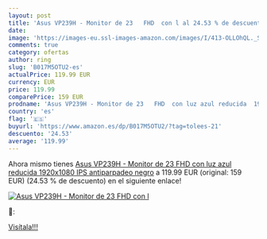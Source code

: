 ```yaml
---
layout: post
title: 'Asus VP239H - Monitor de 23   FHD  con l al 24.53 % de descuento'
date: 
image: 'https://images-eu.ssl-images-amazon.com/images/I/413-OLLOhQL._SL200_.jpg'
comments: true
category: ofertas
author: ring
slug: 'B017M5OTU2-es'
actualPrice: 119.99 EUR
currency: EUR
price: 119.99
comparePrice: 159 EUR
prodname: 'Asus VP239H - Monitor de 23   FHD  con luz azul reducida  1920x1080  IPS  antiparpadeo   negro'
country: 'es'
flag: '🇪🇸'
buyurl: 'https://www.amazon.es/dp/B017M5OTU2/?tag=tolees-21'
descuento: '24.53'
average: '119.99'
---
```


Ahora mismo tienes [Asus VP239H - Monitor de 23   FHD  con luz azul reducida  1920x1080  IPS  antiparpadeo   negro](https://www.amazon.es/dp/B017M5OTU2/?tag=tolees-21) a 119.99 EUR (original: 159 EUR) (24.53 %  de descuento) en el siguiente enlace!

[![Asus VP239H - Monitor de 23   FHD  con l](https://images-eu.ssl-images-amazon.com/images/I/413-OLLOhQL._SL200_.jpg)](https://www.amazon.es/dp/B017M5OTU2/?tag=tolees-21)

🔎:


[Visítala!!!](https://www.amazon.es/dp/B017M5OTU2/?tag=tolees-21)
